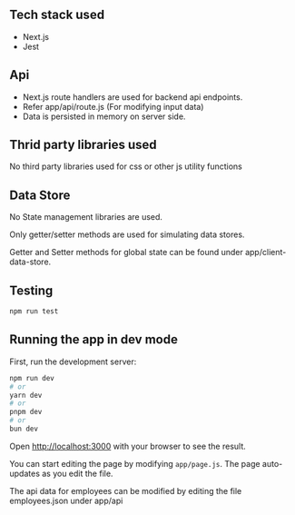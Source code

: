 ## Tech stack used

- Next.js
- Jest

## Api

- Next.js route handlers are used for backend api endpoints.
- Refer app/api/route.js (For modifying input data)
- Data is persisted in memory on server side.

## Thrid party libraries used

No third party libraries used for css or other js utility functions

## Data Store

No State management libraries are used.

Only getter/setter methods are used for simulating data stores.

Getter and Setter methods for global state can be found under app/client-data-store.

## Testing

```bash
npm run test
```

## Running the app in dev mode

First, run the development server:

```bash
npm run dev
# or
yarn dev
# or
pnpm dev
# or
bun dev
```

Open [http://localhost:3000](http://localhost:3000) with your browser to see the result.

You can start editing the page by modifying `app/page.js`. The page auto-updates as you edit the file.

The api data for employees can be modified by editing the file employees.json under app/api
